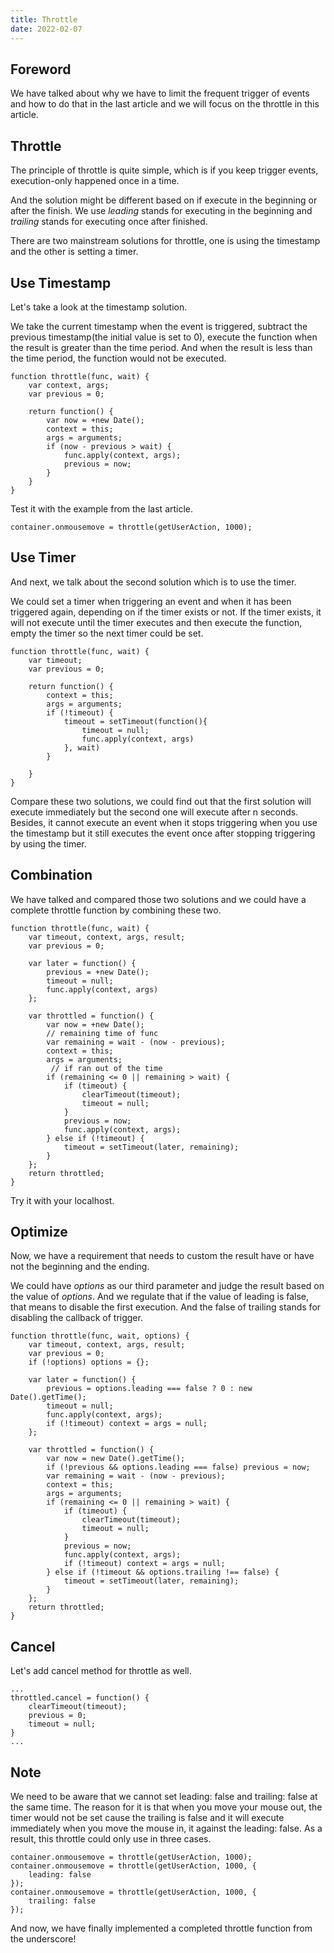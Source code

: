 ```yaml
---
title: Throttle
date: 2022-02-07
---
```


## Foreword

We have talked about why we have to limit the frequent trigger of events and how to do that in the last article and we will focus on the throttle in this article.

## Throttle

The principle of throttle is quite simple, which is if you keep trigger events, execution-only happened once in a time.

And the solution might be different based on if execute in the beginning or after the finish. We use _leading_ stands for executing in the beginning and _trailing_ stands for executing once after finished.

There are two mainstream solutions for throttle, one is using the timestamp and the other is setting a timer.

## Use Timestamp

Let's take a look at the timestamp solution.

We take the current timestamp when the event is triggered, subtract the previous timestamp(the initial value is set to 0), execute the function when the result is greater than the time period. And when the result is less than the time period, the function would not be executed.

```
function throttle(func, wait) {
    var context, args;
    var previous = 0;

    return function() {
        var now = +new Date();
        context = this;
        args = arguments;
        if (now - previous > wait) {
            func.apply(context, args);
            previous = now;
        }
    }
}
```

Test it with the example from the last article.

```
container.onmousemove = throttle(getUserAction, 1000);
```

## Use Timer

And next, we talk about the second solution which is to use the timer.

We could set a timer when triggering an event and when it has been triggered again, depending on if the timer exists or not. If the timer exists, it will not execute until the timer executes and then execute the function, empty the timer so the next timer could be set.

```
function throttle(func, wait) {
    var timeout;
    var previous = 0;

    return function() {
        context = this;
        args = arguments;
        if (!timeout) {
            timeout = setTimeout(function(){
                timeout = null;
                func.apply(context, args)
            }, wait)
        }

    }
}
```

Compare these two solutions, we could find out that the first solution will execute immediately but the second one will execute after n seconds. Besides, it cannot execute an event when it stops triggering when you use the timestamp but it still executes the event once after stopping triggering by using the timer.

## Combination

We have talked and compared those two solutions and we could have a complete throttle function by combining these two.

```
function throttle(func, wait) {
    var timeout, context, args, result;
    var previous = 0;

    var later = function() {
        previous = +new Date();
        timeout = null;
        func.apply(context, args)
    };

    var throttled = function() {
        var now = +new Date();
        // remaining time of func
        var remaining = wait - (now - previous);
        context = this;
        args = arguments;
         // if ran out of the time
        if (remaining <= 0 || remaining > wait) {
            if (timeout) {
                clearTimeout(timeout);
                timeout = null;
            }
            previous = now;
            func.apply(context, args);
        } else if (!timeout) {
            timeout = setTimeout(later, remaining);
        }
    };
    return throttled;
}
```

Try it with your localhost.

## Optimize

Now, we have a requirement that needs to custom the result have or have not the beginning and the ending.

We could have _options_ as our third parameter and judge the result based on the value of _options_. And we regulate that if the value of leading is false, that means to disable the first execution. And the false of trailing stands for disabling the callback of trigger.

```
function throttle(func, wait, options) {
    var timeout, context, args, result;
    var previous = 0;
    if (!options) options = {};

    var later = function() {
        previous = options.leading === false ? 0 : new Date().getTime();
        timeout = null;
        func.apply(context, args);
        if (!timeout) context = args = null;
    };

    var throttled = function() {
        var now = new Date().getTime();
        if (!previous && options.leading === false) previous = now;
        var remaining = wait - (now - previous);
        context = this;
        args = arguments;
        if (remaining <= 0 || remaining > wait) {
            if (timeout) {
                clearTimeout(timeout);
                timeout = null;
            }
            previous = now;
            func.apply(context, args);
            if (!timeout) context = args = null;
        } else if (!timeout && options.trailing !== false) {
            timeout = setTimeout(later, remaining);
        }
    };
    return throttled;
}
```

## Cancel

Let's add cancel method for throttle as well.

```
...
throttled.cancel = function() {
    clearTimeout(timeout);
    previous = 0;
    timeout = null;
}
...
```

## Note

We need to be aware that we cannot set leading: false and trailing: false at the same time. The reason for it is that when you move your mouse out, the timer would not be set cause the trailing is false and it will execute immediately when you move the mouse in, it against the leading: false. As a result, this throttle could only use in three cases.

```
container.onmousemove = throttle(getUserAction, 1000);
container.onmousemove = throttle(getUserAction, 1000, {
    leading: false
});
container.onmousemove = throttle(getUserAction, 1000, {
    trailing: false
});
```

And now, we have finally implemented a completed throttle function from the underscore!

